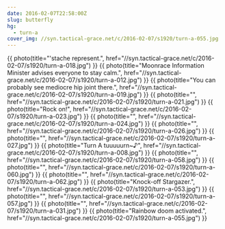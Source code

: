 ```yaml
---
date: 2016-02-07T22:58:00Z
slug: butterfly
hg:
  - turn-a
cover_img: //syn.tactical-grace.net/c/2016-02-07/s1920/turn-a-055.jpg
---
```

{{ photo(title="'stache represent.", href="//syn.tactical-grace.net/c/2016-02-07/s1920/turn-a-018.jpg") }}
{{ photo(title="Moonrace Information Minister advises everyone to stay calm.", href="//syn.tactical-grace.net/c/2016-02-07/s1920/turn-a-012.jpg") }}
{{ photo(title="You can probably see mediocre hip joint there.", href="//syn.tactical-grace.net/c/2016-02-07/s1920/turn-a-019.jpg") }}
{{ photo(title="", href="//syn.tactical-grace.net/c/2016-02-07/s1920/turn-a-021.jpg") }}
{{ photo(title="Rock on!", href="//syn.tactical-grace.net/c/2016-02-07/s1920/turn-a-023.jpg") }}
{{ photo(title="", href="//syn.tactical-grace.net/c/2016-02-07/s1920/turn-a-024.jpg") }}
{{ photo(title="", href="//syn.tactical-grace.net/c/2016-02-07/s1920/turn-a-026.jpg") }}
{{ photo(title="", href="//syn.tactical-grace.net/c/2016-02-07/s1920/turn-a-027.jpg") }}
{{ photo(title="Turn A tuuuuurn~♪", href="//syn.tactical-grace.net/c/2016-02-07/s1920/turn-a-008.jpg") }}
{{ photo(title="", href="//syn.tactical-grace.net/c/2016-02-07/s1920/turn-a-058.jpg") }}
{{ photo(title="", href="//syn.tactical-grace.net/c/2016-02-07/s1920/turn-a-060.jpg") }}
{{ photo(title="", href="//syn.tactical-grace.net/c/2016-02-07/s1920/turn-a-062.jpg") }}
{{ photo(title="Knock-off Stargazer.", href="//syn.tactical-grace.net/c/2016-02-07/s1920/turn-a-053.jpg") }}
{{ photo(title="", href="//syn.tactical-grace.net/c/2016-02-07/s1920/turn-a-057.jpg") }}
{{ photo(title="", href="//syn.tactical-grace.net/c/2016-02-07/s1920/turn-a-031.jpg") }}
{{ photo(title="Rainbow doom activated.", href="//syn.tactical-grace.net/c/2016-02-07/s1920/turn-a-055.jpg") }}
